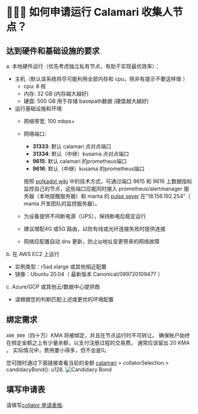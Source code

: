 
#  👩🏼‍💻 如何申请运行 Calamari 收集人节点？

## 达到硬件和基础设施的要求

a. 本地硬件运行（优先考虑独立私有节点，有助于实现最优效率）：

- 主机（默认该系统将尽可能利用全部内存和 cpu，除非有提示不要这样做 ）
  - cpu: 8 核
  - 内存: 32 GB (内存越大越好)
  - 硬盘: 500 GB 用于存储 basepath数据  (硬盘越大越好)
- 运行基础设施和环境
  - 网络带宽: 100 mbps+
  - 网络端口:
    - **31333**: 默认 calamari 点对点端口
    - **31334**: 默认（中继）kusama 点对点端口
    - **9615**: 默认 calamari 的prometheus端口
    - **9616**: 默认（中继）kusama 的prometheus端口

    按照 [polkadot wiki](https://wiki.polkadot.network/docs/maintain-guides-how-to-monitor-your-node) 中的技术方式，可通过端口 9615 和 9616 上数据指标监控自己的节点，这些端口应能同时接入 prometheus/alertmanager 服务器（本地提醒服务器）和 manta 的  [pulse sever](https://pulse.pelagos) 在“18.156.192.254”（ manta 开发团队的监控服务器）。
 
  - 为设备提供不间断电源（UPS），保持断电后稳定运行
  - 建议增配4G 或5G 路由，以防有线或光纤连接失败时提供连接
  - 网络应配置自动 dns 更新，防止ip地址变更带来的网络故障

b. 在 AWS EC2 上运行
- 实例类型：r5ad.xlarge 或其他相近配置
- 镜像：Ubuntu 20.04（ 最新版本 Canonical/099720109477 ）

c. Azure/GCP 或其他云/数据中心提供商
- 请根据您的判断匹配上述或更优的环境配置 

## 绑定需求

`400_000`（四十万）KMA 将被绑定，并且在节点运行时不可转让。 确保帐户始终在绑定金额之上有少量余额，以支付注册过程的交易费。 通常应该留出 20 KMA 。 实际情况中，费用要小得多，但不会是0。

您可随时通过下面链接查看当前的金额 [calamari](https://polkadot.js.org/apps/?rpc=wss%3A%2F%2Fws.calamari.systems%2F#/chainstate) &gt; collatorSelection &gt; candidacyBond(): u128.
![Candidacy Bond](/img/collator-program/candidacy-bond.png)

## 填写申请表

请填写[collator 申请表格](https://docs.google.com/forms/d/e/1FAIpQLScizDDMq7jWeOPVVEMr3EY_Z6N6ugdkL8aKgAbZ9lAJX6DEOQ/viewform).